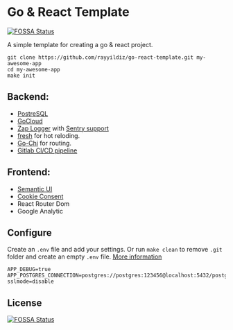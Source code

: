 # Go & React Template
[![FOSSA Status](https://app.fossa.io/api/projects/git%2Bgithub.com%2Frayyildiz%2Fgo-react-template.svg?type=shield)](https://app.fossa.io/projects/git%2Bgithub.com%2Frayyildiz%2Fgo-react-template?ref=badge_shield)


A simple template for creating a go & react project. 


```
git clone https://github.com/rayyildiz/go-react-template.git my-awesome-app
cd my-awesome-app
make init
```



Backend: 
---

- [PostreSQL](https://github.com/lib/pq)
- [GoCloud](https://gocloud.dev/) 
- [Zap Logger](https://github.com/uber-go/zap) with [Sentry support](https://github.com/getsentry/sentry-go)
- [fresh](https://github.com/gravityblast/fresh) for hot reloding.
- [Go-Chi](https://github.com/go-chi/chi) for routing.
- [Gitlab CI/CD pipeline](https://docs.gitlab.com/ee/ci/pipelines.html)

Frontend: 
---

- [Semantic UI](https://react.semantic-ui.com/)
- [Cookie Consent](https://www.npmjs.com/package/react-cookie-consent) 
- React Router Dom
- Google Analytic


## Configure

Create an `.env` file and add your settings. Or run `make clean` to remove `.git` folder and create an empty `.env` file. [More information](https://github.com/kelseyhightower/envconfig)

```
APP_DEBUG=true
APP_POSTGRES_CONNECTION=postgres://postgres:123456@localhost:5432/postgres?sslmode=disable
```



## License
[![FOSSA Status](https://app.fossa.io/api/projects/git%2Bgithub.com%2Frayyildiz%2Fgo-react-template.svg?type=large)](https://app.fossa.io/projects/git%2Bgithub.com%2Frayyildiz%2Fgo-react-template?ref=badge_large)